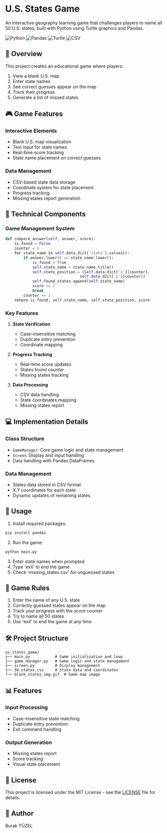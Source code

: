 # U.S. States Game

An interactive geography learning game that challenges players to name all 50 U.S. states, built with Python using Turtle graphics and Pandas.

![Python](https://img.shields.io/badge/Python-3.8+-blue)
![Pandas](https://img.shields.io/badge/Pandas-Latest-red)
![Turtle](https://img.shields.io/badge/Turtle-Graphics-green)
![CSV](https://img.shields.io/badge/CSV-Data-yellow)

## 🎯 Overview

This project creates an educational game where players:
1. View a blank U.S. map
2. Enter state names
3. See correct guesses appear on the map
4. Track their progress
5. Generate a list of missed states

## 🎮 Game Features

### Interactive Elements
- Blank U.S. map visualization
- Text input for state names
- Real-time score tracking
- State name placement on correct guesses

### Data Management
- CSV-based state data storage
- Coordinate system for state placement
- Progress tracking
- Missing states report generation

## 🔧 Technical Components

### Game Management System
```python
def compare_answer(self, answer, score):
    is_found = False
    counter = 0
    for state_name in self.data_dict['state'].values():
        if answer.lower() == state_name.lower():
            is_found = True
            self.state_name = state_name.title()
            self.state_position = (self.data_dict['x'][counter],
                                 self.data_dict['y'][counter])
            self.found_states.append(self.state_name)
            score += 1
            break
        counter += 1
    return is_found, self.state_name, self.state_position, score
```

### Key Features
1. **State Verification**
   - Case-insensitive matching
   - Duplicate entry prevention
   - Coordinate mapping

2. **Progress Tracking**
   - Real-time score updates
   - States found counter
   - Missing states tracking

3. **Data Processing**
   - CSV data handling
   - State coordinates mapping
   - Missing states report

## 💻 Implementation Details

### Class Structure
- `GameManager`: Core game logic and state management
- `Screen`: Display and input handling
- Data handling with Pandas DataFrames

### Data Management
- States data stored in CSV format
- X,Y coordinates for each state
- Dynamic updates of remaining states

## 🚀 Usage

1. Install required packages:
```bash
pip install pandas
```

2. Run the game:
```bash
python main.py
```

3. Enter state names when prompted
4. Type 'exit' to end the game
5. Check 'missing_states.csv' for unguessed states

## 🎯 Game Rules

1. Enter the name of any U.S. state
2. Correctly guessed states appear on the map
3. Track your progress with the score counter
4. Try to name all 50 states
5. Use 'exit' to end the game at any time

## 🛠️ Project Structure

```
us_states_game/
├── main.py           # Game initialization and loop
├── game_manager.py   # Game logic and state management
├── screen.py         # Display management
├── 50_states.csv     # State data and coordinates
└── blank_states_img.gif  # Game map image
```

## 📊 Features

### Input Processing
- Case-insensitive state matching
- Duplicate entry prevention
- Exit command handling

### Output Generation
- Missing states report
- Score tracking
- Visual state placement

## 📝 License

This project is licensed under the MIT License - see the [LICENSE](LICENSE) file for details.

## 👥 Author

Burak TÜZEL